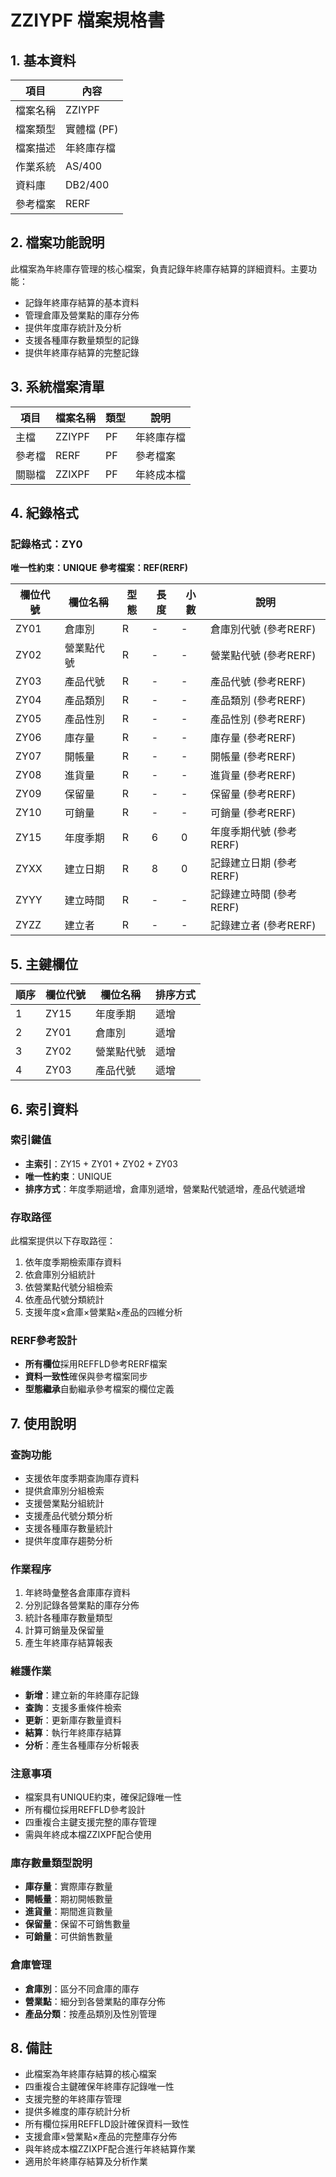 # ZZIYPF 檔案規格書

## 1. 基本資料

| 項目 | 內容 |
|------|------|
| 檔案名稱 | ZZIYPF |
| 檔案類型 | 實體檔 (PF) |
| 檔案描述 | 年終庫存檔 |
| 作業系統 | AS/400 |
| 資料庫 | DB2/400 |
| 參考檔案 | RERF |

## 2. 檔案功能說明

此檔案為年終庫存管理的核心檔案，負責記錄年終庫存結算的詳細資料。主要功能：
- 記錄年終庫存結算的基本資料
- 管理倉庫及營業點的庫存分佈
- 提供年度庫存統計及分析
- 支援各種庫存數量類型的記錄
- 提供年終庫存結算的完整記錄

## 3. 系統檔案清單

| 項目 | 檔案名稱 | 類型 | 說明 |
|------|----------|------|------|
| 主檔 | ZZIYPF | PF | 年終庫存檔 |
| 參考檔 | RERF | PF | 參考檔案 |
| 關聯檔 | ZZIXPF | PF | 年終成本檔 |

## 4. 紀錄格式

### 記錄格式：ZY0
**唯一性約束：UNIQUE**
**參考檔案：REF(RERF)**

| 欄位代號 | 欄位名稱 | 型態 | 長度 | 小數 | 說明 |
|----------|----------|------|------|------|------|
| ZY01 | 倉庫別 | R | - | - | 倉庫別代號 (參考RERF) |
| ZY02 | 營業點代號 | R | - | - | 營業點代號 (參考RERF) |
| ZY03 | 產品代號 | R | - | - | 產品代號 (參考RERF) |
| ZY04 | 產品類別 | R | - | - | 產品類別 (參考RERF) |
| ZY05 | 產品性別 | R | - | - | 產品性別 (參考RERF) |
| ZY06 | 庫存量 | R | - | - | 庫存量 (參考RERF) |
| ZY07 | 開帳量 | R | - | - | 開帳量 (參考RERF) |
| ZY08 | 進貨量 | R | - | - | 進貨量 (參考RERF) |
| ZY09 | 保留量 | R | - | - | 保留量 (參考RERF) |
| ZY10 | 可銷量 | R | - | - | 可銷量 (參考RERF) |
| ZY15 | 年度季期 | R | 6 | 0 | 年度季期代號 (參考RERF) |
| ZYXX | 建立日期 | R | 8 | 0 | 記錄建立日期 (參考RERF) |
| ZYYY | 建立時間 | R | - | - | 記錄建立時間 (參考RERF) |
| ZYZZ | 建立者 | R | - | - | 記錄建立者 (參考RERF) |

## 5. 主鍵欄位

| 順序 | 欄位代號 | 欄位名稱 | 排序方式 |
|------|----------|----------|----------|
| 1 | ZY15 | 年度季期 | 遞增 |
| 2 | ZY01 | 倉庫別 | 遞增 |
| 3 | ZY02 | 營業點代號 | 遞增 |
| 4 | ZY03 | 產品代號 | 遞增 |

## 6. 索引資料

### 索引鍵值
- **主索引**：ZY15 + ZY01 + ZY02 + ZY03
- **唯一性約束**：UNIQUE
- **排序方式**：年度季期遞增，倉庫別遞增，營業點代號遞增，產品代號遞增

### 存取路徑
此檔案提供以下存取路徑：
1. 依年度季期檢索庫存資料
2. 依倉庫別分組統計
3. 依營業點代號分組檢索
4. 依產品代號分類統計
5. 支援年度×倉庫×營業點×產品的四維分析

### RERF參考設計
- **所有欄位**採用REFFLD參考RERF檔案
- **資料一致性**確保與參考檔案同步
- **型態繼承**自動繼承參考檔案的欄位定義

## 7. 使用說明

### 查詢功能
- 支援依年度季期查詢庫存資料
- 提供倉庫別分組檢索
- 支援營業點分組統計
- 支援產品代號分類分析
- 支援各種庫存數量統計
- 提供年度庫存趨勢分析

### 作業程序
1. 年終時彙整各倉庫庫存資料
2. 分別記錄各營業點的庫存分佈
3. 統計各種庫存數量類型
4. 計算可銷量及保留量
5. 產生年終庫存結算報表

### 維護作業
- **新增**：建立新的年終庫存記錄
- **查詢**：支援多重條件檢索
- **更新**：更新庫存數量資料
- **結算**：執行年終庫存結算
- **分析**：產生各種庫存分析報表

### 注意事項
- 檔案具有UNIQUE約束，確保記錄唯一性
- 所有欄位採用REFFLD參考設計
- 四重複合主鍵支援完整的庫存管理
- 需與年終成本檔ZZIXPF配合使用

### 庫存數量類型說明
- **庫存量**：實際庫存數量
- **開帳量**：期初開帳數量
- **進貨量**：期間進貨數量
- **保留量**：保留不可銷售數量
- **可銷量**：可供銷售數量

### 倉庫管理
- **倉庫別**：區分不同倉庫的庫存
- **營業點**：細分到各營業點的庫存分佈
- **產品分類**：按產品類別及性別管理

## 8. 備註

- 此檔案為年終庫存結算的核心檔案
- 四重複合主鍵確保年終庫存記錄唯一性
- 支援完整的年終庫存管理
- 提供多維度的庫存統計分析
- 所有欄位採用REFFLD設計確保資料一致性
- 支援倉庫×營業點×產品的完整庫存分佈
- 與年終成本檔ZZIXPF配合進行年終結算作業
- 適用於年終庫存結算及分析作業 